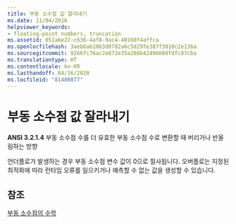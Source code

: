 ```yaml
---
title: 부동 소수점 값 잘라내기
ms.date: 11/04/2016
helpviewer_keywords:
- floating-point numbers, truncation
ms.assetid: 051a6e22-c636-4af8-9ac4-40160f4affca
ms.openlocfilehash: 3aeb6ab1063d0782a6c5d297e387f3810c2e136a
ms.sourcegitcommit: 9266fc76ac2e872e35a208b4249660dfdfc87cba
ms.translationtype: HT
ms.contentlocale: ko-KR
ms.lasthandoff: 04/16/2020
ms.locfileid: "81480877"
---
```

# <a name="truncation-of-floating-point-values"></a>부동 소수점 값 잘라내기

**ANSI 3.2.1.4** 부동 소수점 수를 더 유효한 부동 소수점 수로 변환할 때 버리거나 반올림하는 방향

언더플로가 발생하는 경우 부동 소수점 변수 값이 0으로 절사됩니다. 오버플로는 지정된 최적화에 따라 런타임 오류를 일으키거나 예측할 수 없는 값을 생성할 수 있습니다.

## <a name="see-also"></a>참조

[부동 소수점의 수학](../c-language/floating-point-math.md)
